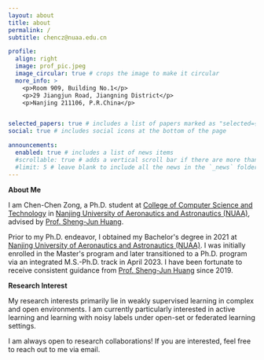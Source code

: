 ```yaml
---
layout: about
title: about
permalink: /
subtitle: chencz@nuaa.edu.cn

profile:
  align: right
  image: prof_pic.jpeg
  image_circular: true # crops the image to make it circular
  more_info: >
    <p>Room 909, Building No.1</p>
    <p>29 Jiangjun Road, Jiangning District</p>
    <p>Nanjing 211106, P.R.China</p>


selected_papers: true # includes a list of papers marked as "selected={true}"
social: true # includes social icons at the bottom of the page

announcements:
  enabled: true # includes a list of news items
  #scrollable: true # adds a vertical scroll bar if there are more than 3 news items
  #limit: 5 # leave blank to include all the news in the `_news` folder
---
```


<!-- Write your biography here. Tell the world about yourself. Link to your favorite [subreddit](http://reddit.com). You can put a picture in, too. The code is already in, just name your picture `prof_pic.jpg` and put it in the `img/` folder.

Put your address / P.O. box / other info right below your picture. You can also disable any of these elements by editing `profile` property of the YAML header of your `_pages/about.md`. Edit `_bibliography/papers.bib` and Jekyll will render your [publications page](/al-folio/publications/) automatically.

Link to your social media connections, too. This theme is set up to use [Font Awesome icons](https://fontawesome.com/) and [Academicons](https://jpswalsh.github.io/academicons/), like the ones below. Add your Facebook, Twitter, LinkedIn, Google Scholar, or just disable all of them. -->

<!-- <span style="color: blue;">**About Me**</span> -->
<span>**About Me**</span>

I am Chen-Chen Zong, a Ph.D. student at [College of Computer Science and Technology](https://cs.nuaa.edu.cn/) in [Nanjing University of Aeronautics and Astronautics (NUAA)](https://www.nuaa.edu.cn/), advised by [Prof. Sheng-Jun Huang](https://parnec.nuaa.edu.cn/huangsj/). 

Prior to my Ph.D. endeavor, I obtained my Bachelor's degree in 2021 at [Nanjing University of Aeronautics and Astronautics (NUAA)](https://www.nuaa.edu.cn/). I was initially enrolled in the Master's program and later transitioned to a Ph.D. program via an integrated M.S.-Ph.D. track in April 2023. I have been fortunate to receive consistent guidance from [Prof. Sheng-Jun Huang](https://parnec.nuaa.edu.cn/huangsj/) since 2019.


<!-- <span style="color: blue;">**Research Interest**</span> -->
<span>**Research Interest**</span>

My research interests primarily lie in weakly supervised learning in complex and open environments. I am currently particularly interested in active learning and learning with noisy labels under open-set or federated learning settings.

I am always open to research collaborations! If you are interested, feel free to reach out to me via email.
